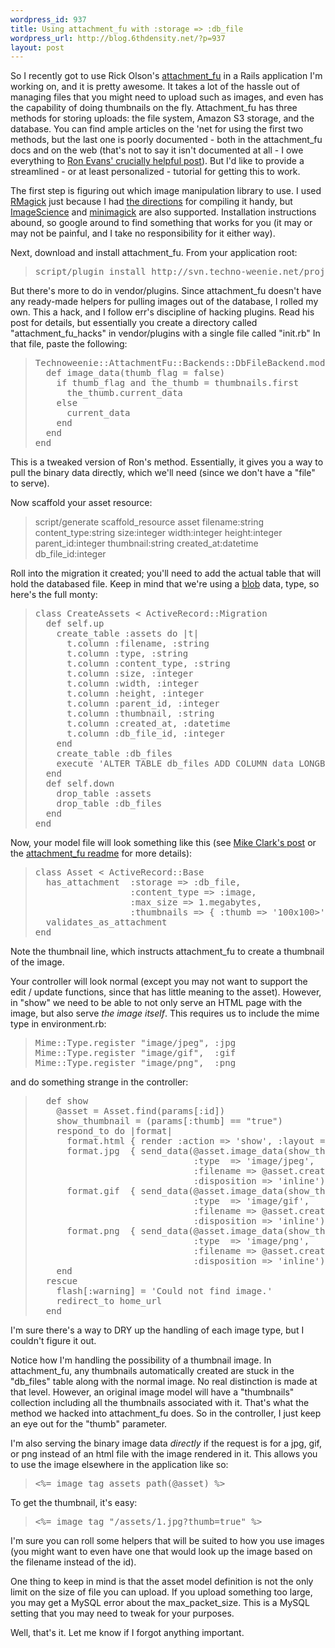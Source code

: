 ```yaml
--- 
wordpress_id: 937
title: Using attachment_fu with :storage => :db_file
wordpress_url: http://blog.6thdensity.net/?p=937
layout: post
---
```

<p>So I recently got to use Rick Olson's <a href="http://svn.techno-weenie.net/projects/plugins/attachment_fu/">attachment_fu</a> in a Rails application I'm working on, and it is pretty awesome.  It takes a lot of the hassle out of managing files that you might need to upload such as images, and even has the capability of doing thumbnails on the fly.  Attachment_fu has three methods for storing uploads: the file system, Amazon S3 storage, and the database.  You can find ample articles on the 'net for using the first two methods, but the last one is poorly documented - both in the attachment_fu docs and on the web (that's not to say it isn't documented at all - I owe everything to <a href="http://deadprogrammersociety.blogspot.com/2007/04/getting-your-attachmentfu-back-out-of.html">Ron Evans' crucially helpful post</a>).  But I'd like to provide a streamlined - or at least personalized - tutorial for getting this to work.</p><p><!--more-->The first step is figuring out which image manipulation library to use.  I used <a href="http://rmagick.rubyforge.org/">RMagick</a> just because I had <a href="http://www.railsenvy.com/2007/4/26/rmagick-on-os-x-10-4-9-intel">the directions</a> for compiling it handy, but <a href="http://seattlerb.rubyforge.org/ImageScience.html">ImageScience</a> and <a href="http://rubyforge.org/projects/mini-magick/">minimagick</a> are also supported.  Installation instructions abound, so google around to find something that works for you (it may or may not be painful, and I take no responsibility for it either way).</p><p>Next, download and install attachment_fu.  From your application root:<blockquote><pre lang="bash">script/plugin install http://svn.techno-weenie.net/projects/plugins/attachment_fu/
</pre></blockquote>But there's more to do in vendor/plugins.  Since attachment_fu doesn't have any ready-made helpers for pulling images out of the database, I rolled my own.  This a hack, and I follow err's discipline of hacking plugins.  Read his post for details, but essentially you create a directory called "attachment_fu_hacks" in vendor/plugins with a single file called "init.rb" In that file, paste the following:
<blockquote><pre lang="ruby">Technoweenie::AttachmentFu::Backends::DbFileBackend.module_eval do
  def image_data(thumb_flag = false)
    if thumb_flag and the_thumb = thumbnails.first
      the_thumb.current_data
    else
      current_data
    end
  end
end</pre></blockquote>This is a tweaked version of Ron's method.  Essentially, it gives you a way to pull the binary data directly, which we'll need (since we don't have a "file" to serve).</p><p>Now scaffold your asset resource:<blockquote>script/generate scaffold_resource asset filename:string content_type:string size:integer width:integer height:integer parent_id:integer thumbnail:string created_at:datetime db_file_id:integer</blockquote>Roll into the migration it created; you'll need to add the actual table that will hold the databased file.  Keep in mind that we're using a <a href="http://dev.mysql.com/doc/refman/5.0/en/blob.html">blob</a> data, type, so here's the full monty:<blockquote>
<pre lang="ruby">class CreateAssets < ActiveRecord::Migration
  def self.up
    create_table :assets do |t|
      t.column :filename, :string
      t.column :type, :string
      t.column :content_type, :string
      t.column :size, :integer
      t.column :width, :integer
      t.column :height, :integer
      t.column :parent_id, :integer
      t.column :thumbnail, :string
      t.column :created_at, :datetime
      t.column :db_file_id, :integer
    end
    create_table :db_files
    execute 'ALTER TABLE db_files ADD COLUMN data LONGBLOB'
  end
  def self.down
    drop_table :assets
    drop_table :db_files
  end
end</pre></blockquote></p><p>Now, your model file will look something like this (see <a href="http://clarkware.com/cgi/blosxom/2007/02/24">Mike Clark's post</a> or the <a href="n.techno-weenie.net/projects/plugins/attachment_fu/README">attachment_fu readme</a> for more details):<blockquote><pre lang="ruby">class Asset < ActiveRecord::Base
  has_attachment  :storage => :db_file, 
                  :content_type => :image,
                  :max_size => 1.megabytes,
                  :thumbnails => { :thumb => '100x100>' }
  validates_as_attachment
end</pre></blockquote>Note the thumbnail line, which instructs attachment_fu to create a thumbnail of the image.</p><p>Your controller will look normal (except you may not want to support the edit / update functions, since that has little meaning to the asset).  However, in "show" we need to be able to not only serve an HTML page with the image, but also serve <em>the image itself</em>.  This requires us to include the mime type in environment.rb:<blockquote><pre lang="ruby">Mime::Type.register "image/jpeg", :jpg
Mime::Type.register "image/gif",  :gif
Mime::Type.register "image/png",  :png</pre></blockquote>and do something strange in the controller:<blockquote><pre lang="ruby">  def show
    @asset = Asset.find(params[:id])
    show_thumbnail = (params[:thumb] == "true")
    respond_to do |format|
      format.html { render :action => 'show', :layout => false }
      format.jpg  { send_data(@asset.image_data(show_thumbnail), 
                              :type  => 'image/jpeg', 
                              :filename => @asset.create_temp_file, 
                              :disposition => 'inline') }
      format.gif  { send_data(@asset.image_data(show_thumbnail), 
                              :type  => 'image/gif', 
                              :filename => @asset.create_temp_file, 
                              :disposition => 'inline') }
      format.png  { send_data(@asset.image_data(show_thumbnail), 
                              :type  => 'image/png', 
                              :filename => @asset.create_temp_file, 
                              :disposition => 'inline') }
    end
  rescue
    flash[:warning] = 'Could not find image.'
    redirect_to home_url
  end</pre></blockquote>I'm sure there's a way to DRY up the handling of each image type, but I couldn't figure it out.</p><p>Notice how I'm handling the possibility of a thumbnail image.  In attachment_fu, any thumbnails automatically created are stuck in the "db_files" table along with the normal image.  No real distinction is made at that level.  However, an original image model will have a "thumbnails" collection including all the thumbnails associated with it.  That's what the method we hacked into attachment_fu does.  So in the controller, I just keep an eye out for the "thumb" parameter.</p><p>I'm also serving the binary image data <em>directly</em> if the request is for a jpg, gif, or png instead of an html file with the image rendered in it.  This allows you to use the image elsewhere in the application like so: <blockquote><pre lang="ruby"><%= image_tag assets_path(@asset) %></pre></blockquote>To get the thumbnail, it's easy:<blockquote><pre lang="ruby"><%= image_tag "/assets/1.jpg?thumb=true" %> </pre></blockquote>I'm sure you can roll some helpers that will be suited to how you use images (you might want to even have one that would look up the image based on the filename instead of the id).</p><p>One thing to keep in mind is that the asset model definition is not the only limit on the size of file you can upload.  If you upload something too large, you may get a MySQL error about the max_packet_size.  This is a MySQL setting that you may need to tweak for your purposes.</p><p>Well, that's it.  Let me know if I forgot anything important.</p>

